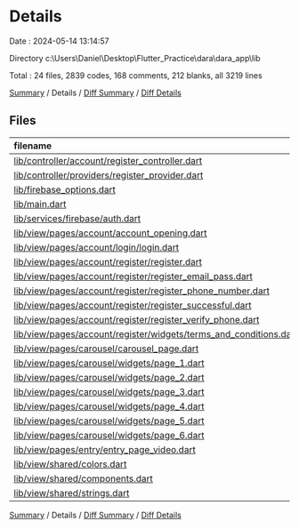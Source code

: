 # Details

Date : 2024-05-14 13:14:57

Directory c:\\Users\\Daniel\\Desktop\\Flutter_Practice\\dara\\dara_app\\lib

Total : 24 files,  2839 codes, 168 comments, 212 blanks, all 3219 lines

[Summary](results.md) / Details / [Diff Summary](diff.md) / [Diff Details](diff-details.md)

## Files
| filename | language | code | comment | blank | total |
| :--- | :--- | ---: | ---: | ---: | ---: |
| [lib/controller/account/register_controller.dart](/lib/controller/account/register_controller.dart) | Dart | 63 | 1 | 2 | 66 |
| [lib/controller/providers/register_provider.dart](/lib/controller/providers/register_provider.dart) | Dart | 39 | 2 | 5 | 46 |
| [lib/firebase_options.dart](/lib/firebase_options.dart) | Dart | 53 | 12 | 4 | 69 |
| [lib/main.dart](/lib/main.dart) | Dart | 56 | 4 | 6 | 66 |
| [lib/services/firebase/auth.dart](/lib/services/firebase/auth.dart) | Dart | 31 | 6 | 6 | 43 |
| [lib/view/pages/account/account_opening.dart](/lib/view/pages/account/account_opening.dart) | Dart | 73 | 7 | 8 | 88 |
| [lib/view/pages/account/login/login.dart](/lib/view/pages/account/login/login.dart) | Dart | 191 | 13 | 16 | 220 |
| [lib/view/pages/account/register/register.dart](/lib/view/pages/account/register/register.dart) | Dart | 218 | 10 | 17 | 245 |
| [lib/view/pages/account/register/register_email_pass.dart](/lib/view/pages/account/register/register_email_pass.dart) | Dart | 161 | 12 | 12 | 185 |
| [lib/view/pages/account/register/register_phone_number.dart](/lib/view/pages/account/register/register_phone_number.dart) | Dart | 126 | 12 | 14 | 152 |
| [lib/view/pages/account/register/register_successful.dart](/lib/view/pages/account/register/register_successful.dart) | Dart | 63 | 5 | 7 | 75 |
| [lib/view/pages/account/register/register_verify_phone.dart](/lib/view/pages/account/register/register_verify_phone.dart) | Dart | 105 | 8 | 9 | 122 |
| [lib/view/pages/account/register/widgets/terms_and_conditions.dart](/lib/view/pages/account/register/widgets/terms_and_conditions.dart) | Dart | 368 | 45 | 36 | 449 |
| [lib/view/pages/carousel/carousel_page.dart](/lib/view/pages/carousel/carousel_page.dart) | Dart | 12 | 0 | 3 | 15 |
| [lib/view/pages/carousel/widgets/page_1.dart](/lib/view/pages/carousel/widgets/page_1.dart) | Dart | 117 | 2 | 5 | 124 |
| [lib/view/pages/carousel/widgets/page_2.dart](/lib/view/pages/carousel/widgets/page_2.dart) | Dart | 152 | 2 | 5 | 159 |
| [lib/view/pages/carousel/widgets/page_3.dart](/lib/view/pages/carousel/widgets/page_3.dart) | Dart | 152 | 2 | 5 | 159 |
| [lib/view/pages/carousel/widgets/page_4.dart](/lib/view/pages/carousel/widgets/page_4.dart) | Dart | 152 | 2 | 5 | 159 |
| [lib/view/pages/carousel/widgets/page_5.dart](/lib/view/pages/carousel/widgets/page_5.dart) | Dart | 152 | 2 | 5 | 159 |
| [lib/view/pages/carousel/widgets/page_6.dart](/lib/view/pages/carousel/widgets/page_6.dart) | Dart | 152 | 2 | 5 | 159 |
| [lib/view/pages/entry/entry_page_video.dart](/lib/view/pages/entry/entry_page_video.dart) | Dart | 49 | 0 | 10 | 59 |
| [lib/view/shared/colors.dart](/lib/view/shared/colors.dart) | Dart | 7 | 0 | 0 | 7 |
| [lib/view/shared/components.dart](/lib/view/shared/components.dart) | Dart | 236 | 7 | 8 | 251 |
| [lib/view/shared/strings.dart](/lib/view/shared/strings.dart) | Dart | 111 | 12 | 19 | 142 |

[Summary](results.md) / Details / [Diff Summary](diff.md) / [Diff Details](diff-details.md)